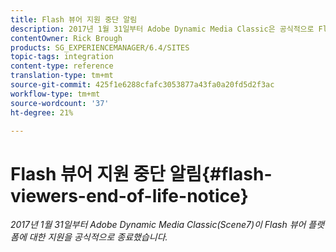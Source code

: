 ```yaml
---
title: Flash 뷰어 지원 중단 알림
description: 2017년 1월 31일부터 Adobe Dynamic Media Classic은 공식적으로 Flash 뷰어 플랫폼에 대한 지원을 중단했습니다.
contentOwner: Rick Brough
products: SG_EXPERIENCEMANAGER/6.4/SITES
topic-tags: integration
content-type: reference
translation-type: tm+mt
source-git-commit: 425f1e6288cfafc3053877a43fa0a20fd5d2f3ac
workflow-type: tm+mt
source-wordcount: '37'
ht-degree: 21%

---
```



# Flash 뷰어 지원 중단 알림{#flash-viewers-end-of-life-notice}

*2017년 1월 31일부터 Adobe Dynamic Media Classic(Scene7)이 Flash 뷰어 플랫폼에 대한 지원을 공식적으로 종료했습니다.*

<!-- *For more information about this important change, see the following FAQ website:*

[https://docs.adobe.com/content/docs/en/aem/6-1/administer/integration/marketing-cloud/scene7/flash-eol.html](https://docs.adobe.com/content/docs/en/aem/6-1/administer/integration/marketing-cloud/scene7/flash-eol.html). -->
